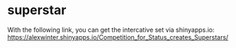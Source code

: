# superstar

With the following link, you can get the intercative set via shinyapps.io:
https://alexwinter.shinyapps.io/Competition_for_Status_creates_Superstars/
